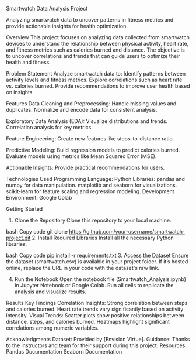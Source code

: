 Smartwatch Data Analysis Project

Analyzing smartwatch data to uncover patterns in fitness metrics and provide actionable insights for health optimization.

Overview
  This project focuses on analyzing data collected from smartwatch devices to understand the relationship between physical activity, heart rate, and fitness metrics such as calories burned and distance. The objective is to uncover correlations and trends that can guide users to optimize their health and fitness.

Problem Statement
Analyze smartwatch data to:
Identify patterns between activity levels and fitness metrics.
Explore correlations such as heart rate vs. calories burned.
Provide recommendations to improve user health based on insights.

Features
Data Cleaning and Preprocessing:
  Handle missing values and duplicates.
  Normalize and encode data for consistent analysis.

Exploratory Data Analysis (EDA):
  Visualize distributions and trends.
  Correlation analysis for key metrics.
  
Feature Engineering:
  Create new features like steps-to-distance ratio.

Predictive Modeling:
  Build regression models to predict calories burned.
  Evaluate models using metrics like Mean Squared Error (MSE).
  
Actionable Insights:
  Provide practical recommendations for users.

Technologies Used
  Programming Language: Python
Libraries:
  pandas and numpy for data manipulation.
  matplotlib and seaborn for visualizations.
  scikit-learn for feature scaling and regression modeling.
  Development Environment: Google Colab

Getting Started
1. Clone the Repository
Clone this repository to your local machine:

bash
Copy code
git clone https://github.com/your-username/smartwatch-project.git
2. Install Required Libraries
Install all the necessary Python libraries:

bash
Copy code
pip install -r requirements.txt
3. Access the Dataset
Ensure the dataset (smartwatch.csv) is available in your project folder. If it’s hosted online, replace the URL in your code with the dataset's raw link.

4. Run the Notebook
Open the notebook file (Smartwatch_Analysis.ipynb) in Jupyter Notebook or Google Colab. Run all cells to replicate the analysis and visualize results.

Results
Key Findings
Correlation Insights:
  Strong correlation between steps and calories burned.
  Heart rate trends vary significantly based on activity intensity.
Visual Trends:
  Scatter plots show positive relationships between distance, steps, and calories burned.
  Heatmaps highlight significant correlations among numeric variables.

Acknowledgments
Dataset: Provided by [Envision Virtue].
Guidance: Thanks to the instructors and team for their support during this project.
Resources:
  Pandas Documentation
  Seaborn Documentation



